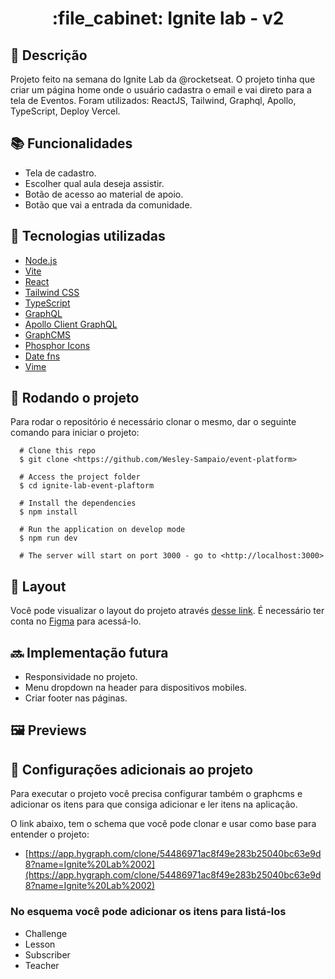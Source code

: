 <h1 align="center">:file_cabinet: Ignite lab - v2</h1>

## :memo: Descrição
Projeto feito na semana do Ignite Lab da @rocketseat. O projeto tinha que criar um página home onde o usuário cadastra o email e vai direto para a tela de Eventos. Foram utilizados: ReactJS, Tailwind, Graphql, Apollo, TypeScript, Deploy Vercel.

## :books: Funcionalidades
* Tela de cadastro.
* Escolher qual aula deseja assistir.
* Botão de acesso ao material de apoio.
* Botão que vai a entrada da comunidade.

## :wrench: Tecnologias utilizadas
* [Node.js](https://nodejs.org/en/)
* [Vite](https://vitejs.dev/)
* [React](https://pt-br.reactjs.org/)
* [Tailwind CSS](https://tailwindcss.com/)
* [TypeScript](https://www.typescriptlang.org/)
* [GraphQL](https://graphql.org/)
* [Apollo Client GraphQL](https://www.apollographql.com/)
* [GraphCMS](https://www.apollographql.com/)
* [Phosphor Icons](https://phosphoricons.com/)
* [Date fns](https://date-fns.org/)
* [Vime](https://vimejs.com/)

## :rocket: Rodando o projeto
Para rodar o repositório é necessário clonar o mesmo, dar o seguinte comando para iniciar o projeto:
```
  # Clone this repo
  $ git clone <https://github.com/Wesley-Sampaio/event-platform>

  # Access the project folder
  $ cd ignite-lab-event-plaftorm

  # Install the dependencies
  $ npm install

  # Run the application on develop mode
  $ npm run dev

  # The server will start on port 3000 - go to <http://localhost:3000>
```
## :bookmark: Layout
Você pode visualizar o layout do projeto através [desse link](<https://www.figma.com/community/file/1120711251998877938>). É necessário ter conta no [Figma](http://figma.com/) para acessá-lo.

## :soon: Implementação futura
* Responsividade no projeto.
* Menu dropdown na header para dispositivos mobiles.
* Criar footer nas páginas.

## :framed_picture: Previews

## :satellite: Configurações adicionais ao projeto
Para executar o projeto você precisa configurar também o graphcms e adicionar os itens para que consiga adicionar e ler itens na aplicação.

O link abaixo, tem o schema que você pode clonar e usar como base para entender o projeto:

- [https://app.hygraph.com/clone/54486971ac8f49e283b25040bc63e9d8?name=Ignite%20Lab%2002](https://app.hygraph.com/clone/54486971ac8f49e283b25040bc63e9d8?name=Ignite%20Lab%2002)

### No esquema você pode adicionar os itens para listá-los

* Challenge
* Lesson
* Subscriber
* Teacher
